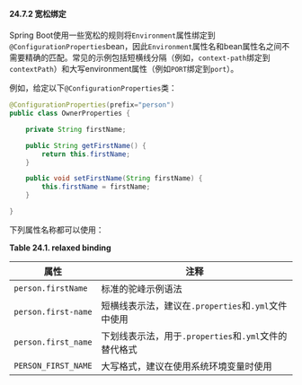 #### 24.7.2 宽松绑定

Spring Boot使用一些宽松的规则将`Environment`属性绑定到`@ConfigurationProperties`bean，因此`Environment`属性名和bean属性名之间不需要精确的匹配。常见的示例包括短横线分隔（例如，`context-path`绑定到`contextPath`）和大写environment属性（例如`PORT`绑定到`port`）。

例如，给定以下`@ConfigurationProperties`类：

```java
@ConfigurationProperties(prefix="person")
public class OwnerProperties {

    private String firstName;

    public String getFirstName() {
        return this.firstName;
    }

    public void setFirstName(String firstName) {
        this.firstName = firstName;
    }

}
```

下列属性名称都可以使用：

**Table 24.1. relaxed binding**

|属性|注释|
|----|---|
|`person.firstName`|标准的驼峰示例语法|
|`person.first-name`|短横线表示法，建议在`.properties`和`.yml`文件中使用|
|`person.first_name`|下划线表示法，用于`.properties`和`.yml`文件的替代格式|
|`PERSON_FIRST_NAME`|大写格式，建议在使用系统环境变量时使用|
